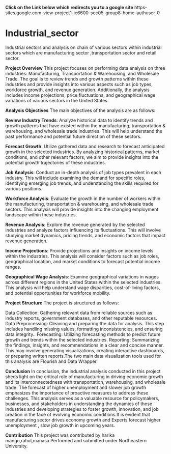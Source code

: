 **Click on the Link below which redirects you to a google site**
https-sites.google.com-view-project1-ie6600-sec05-group8-home-authuser-0

# Industrial_sector
Industrial sectors and analysis on chain of various sectors within industrial sectors which are manufacturing sector ,transportation sector and retail sector.

**Project Overview**
This project focuses on performing data analysis on three industries: Manufacturing, Transportation & Warehousing, and Wholesale Trade. The goal is to review trends and growth patterns within these industries and provide insights into various aspects such as job types, workforce growth, and revenue generation. Additionally, the analysis includes income projections, price fluctuations, and geographical wage variations of various sectors in the United States.

**Analysis Objectives**
The main objectives of the analysis are as follows:

**Review Industry Trends**: Analyze historical data to identify trends and growth patterns that have existed within the manufacturing, transportation & warehousing, and wholesale trade industries. This will help understand the past performance and potential future direction of these sectors.

**Forecast Growth**: Utilize gathered data and research to forecast anticipated growth in the selected industries. By analyzing historical patterns, market conditions, and other relevant factors, we aim to provide insights into the potential growth trajectories of these industries.

**Job Analysis**: Conduct an in-depth analysis of job types prevalent in each industry. This will include examining the demand for specific roles, identifying emerging job trends, and understanding the skills required for various positions.

**Workforce Analysis**: Evaluate the growth in the number of workers within the manufacturing, transportation & warehousing, and wholesale trade sectors. This analysis will provide insights into the changing employment landscape within these industries.

**Revenue Analysis**: Explore the revenue generated by the selected industries and analyze factors influencing its fluctuations. This will involve studying market dynamics, pricing trends, and economic factors that impact revenue generation.

**Income Projections**: Provide projections and insights on income levels within the industries. This analysis will consider factors such as job roles, geographical location, and market conditions to forecast potential income ranges.

**Geographical Wage Analysis**: Examine geographical variations in wages across different regions in the United States within the selected industries. This analysis will help understand wage disparities, cost-of-living factors, and potential opportunities for workforce mobility.

**Project Structure**
The project is structured as follows:

Data Collection: Gathering relevant data from reliable sources such as industry reports, government databases, and other reputable resources.
Data Preprocessing: Cleaning and preparing the data for analysis. This step includes handling missing values, formatting inconsistencies, and ensuring data integrity..
Forecasting: Utilizing forecasting methods to predict future growth and trends within the selected industries.
Reporting: Summarizing the findings, insights, and recommendations in a clear and concise manner. This may involve generating visualizations, creating interactive dashboards, or preparing written reports.The two main data visualization tools used for this analysis are Flourish and Data Wrapper.

**Conclusion**
In conclusion, the industrial analysis conducted in this project sheds light on the critical role of manufacturing in driving economic growth and its interconnectedness with transportation, warehousing, and wholesale trade. The forecast of higher unemployment and slower job growth emphasizes the importance of proactive measures to address these challenges. This analysis serves as a valuable resource for policymakers, businesses, and stakeholders in understanding the dynamics of these industries and developing strategies to foster growth, innovation, and job creation in the face of evolving economic conditions.It is evident  that manufacturing sector drives economy growth and Experts forecast higher unemployment , slow job growth in upcoming years.

**Contribution**
This project was contributed by harika mangu,rahul,manasa.Performed and submitted under Northeastern University.





